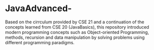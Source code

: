 # JavaAdvanced-

Based on the cirrculum provided by CSE 21 and a continuation of the concepts learned from CSE 20 (JavaBasics), this repository introduced modern programming concepts such as Object-oriented Programming, methods, recursion and data manipulation by solving problems using different programming paradigms.

